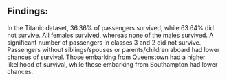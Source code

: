 <html>
  <h2>Findings:</h2>
    
In the Titanic dataset, 36.36% of passengers survived, while 63.64% did not survive. 
All females survived, whereas none of the males survived. A significant number of passengers in classes 3 and 2 did not survive. 
Passengers without siblings/spouses or parents/children aboard had lower chances of survival. 
Those embarking from Queenstown had a higher likelihood of survival, while those embarking from Southampton had lower chances.

</html>
